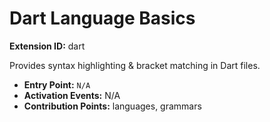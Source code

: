 # Dart Language Basics

**Extension ID:** dart

Provides syntax highlighting & bracket matching in Dart files.

* **Entry Point:** `N/A`
* **Activation Events:** N/A
* **Contribution Points:** languages, grammars
